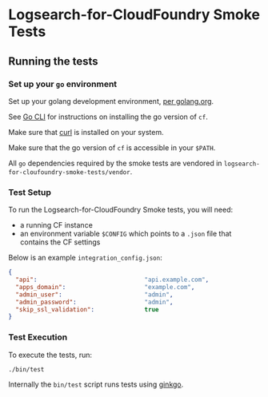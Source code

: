 Logsearch-for-CloudFoundry Smoke Tests
======================================

## Running the tests

### Set up your `go` environment

Set up your golang development environment, [per golang.org](http://golang.org/doc/install).

See [Go CLI](https://github.com/cloudfoundry/cli) for instructions on
installing the go version of `cf`.

Make sure that [curl](http://curl.haxx.se/) is installed on your system.

Make sure that the go version of `cf` is accessible in your `$PATH`.

All `go` dependencies required by the smoke tests are vendored in
`logsearch-for-cloufoundry-smoke-tests/vendor`.

### Test Setup

To run the Logsearch-for-CloudFoundry Smoke tests, you will need:
- a running CF instance
- an environment variable `$CONFIG` which points to a `.json` file that
contains the CF settings

Below is an example `integration_config.json`:
```json
{
  "api":                              "api.example.com",
  "apps_domain":                      "example.com",
  "admin_user":                       "admin",
  "admin_password":                   "admin",
  "skip_ssl_validation":              true
}
```

### Test Execution

To execute the tests, run:

```bash
./bin/test
```

Internally the `bin/test` script runs tests using [ginkgo](https://github.com/onsi/ginkgo).

